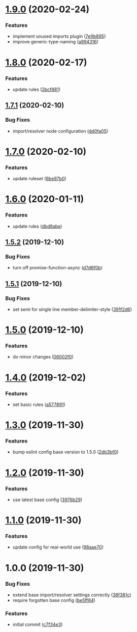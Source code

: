 # [1.9.0](https://github.com/code-quality-resources/eslint-config-typescript/compare/v1.8.0...v1.9.0) (2020-02-24)


### Features

* implement unused imports plugin ([7e9b895](https://github.com/code-quality-resources/eslint-config-typescript/commit/7e9b895156a5aa62fb8456ddb68985b8ffe8a610))
* improve generic-type-naming ([a994316](https://github.com/code-quality-resources/eslint-config-typescript/commit/a994316eb831c1646a1799c4c128eef3d9b64f27))

# [1.8.0](https://github.com/code-quality-resources/eslint-config-typescript/compare/v1.7.1...v1.8.0) (2020-02-17)


### Features

* update rules ([2bcf881](https://github.com/code-quality-resources/eslint-config-typescript/commit/2bcf881664301939a8cda58a7d5d155790e92e4a))

## [1.7.1](https://github.com/code-quality-resources/eslint-config-typescript/compare/v1.7.0...v1.7.1) (2020-02-10)


### Bug Fixes

* import/resolver node configuration ([dd0fa05](https://github.com/code-quality-resources/eslint-config-typescript/commit/dd0fa05415047eb3e70b6c96a1c5a41c729a3776))

# [1.7.0](https://github.com/code-quality-resources/eslint-config-typescript/compare/v1.6.0...v1.7.0) (2020-02-10)


### Features

* update ruleset ([6be97b0](https://github.com/code-quality-resources/eslint-config-typescript/commit/6be97b062da55868202924102ab0f91ca002af0b))

# [1.6.0](https://github.com/code-quality-resources/eslint-config-typescript/compare/v1.5.2...v1.6.0) (2020-01-11)


### Features

* update rules ([dbd8abe](https://github.com/code-quality-resources/eslint-config-typescript/commit/dbd8abe14fc9d9aaba6d4ce08501671b5de8a6f0))

## [1.5.2](https://github.com/code-quality-resources/eslint-config-typescript/compare/v1.5.1...v1.5.2) (2019-12-10)


### Bug Fixes

* turn off promise-function-async ([d7d6f0b](https://github.com/code-quality-resources/eslint-config-typescript/commit/d7d6f0b337f7c76a54fb2dd73caa6dd8e15b44e9))

## [1.5.1](https://github.com/code-quality-resources/eslint-config-typescript/compare/v1.5.0...v1.5.1) (2019-12-10)


### Bug Fixes

* set semi for single line member-delimiter-style ([391f2d6](https://github.com/code-quality-resources/eslint-config-typescript/commit/391f2d6772a142b049e3c7245b4bdc00606e8bc9))

# [1.5.0](https://github.com/code-quality-resources/eslint-config-typescript/compare/v1.4.0...v1.5.0) (2019-12-10)


### Features

* do minor changes ([06002f0](https://github.com/code-quality-resources/eslint-config-typescript/commit/06002f0a235b2e4f18f62fe3d0ebd0de57bd02b7))

# [1.4.0](https://github.com/code-quality-resources/eslint-config-typescript/compare/v1.3.0...v1.4.0) (2019-12-02)


### Features

* set basic rules ([a577891](https://github.com/code-quality-resources/eslint-config-typescript/commit/a577891e1ba0cfd46c9f03f195d8f4d90c9e8bbc))

# [1.3.0](https://github.com/code-quality-resources/eslint-config-typescript/compare/v1.2.0...v1.3.0) (2019-11-30)


### Features

* bump eslint config base version to 1.5.0 ([2db3bf0](https://github.com/code-quality-resources/eslint-config-typescript/commit/2db3bf069a55d81e8b60c56d9fda135a7dc56269))

# [1.2.0](https://github.com/code-quality-resources/eslint-config-typescript/compare/v1.1.0...v1.2.0) (2019-11-30)


### Features

* use latest base config ([3976b29](https://github.com/code-quality-resources/eslint-config-typescript/commit/3976b298f59c494a7d16f6f711e0d0d79a8fd00d))

# [1.1.0](https://github.com/code-quality-resources/eslint-config-typescript/compare/v1.0.0...v1.1.0) (2019-11-30)


### Features

* update config for real-world use ([98aae70](https://github.com/code-quality-resources/eslint-config-typescript/commit/98aae70b1fbe9021607ccd118773d18ee66f54ad))

# 1.0.0 (2019-11-30)


### Bug Fixes

* extend base import/resolver settings correctly ([38f381c](https://github.com/code-quality-resources/eslint-config-typescript/commit/38f381cf1a088a4d64b419b0a1ee4a4a270a9c5f))
* require forgotten base config ([be5ff84](https://github.com/code-quality-resources/eslint-config-typescript/commit/be5ff8479b2f71e6c576a27acf2906fe5fd0714f))


### Features

* initial commit ([c7f34e3](https://github.com/code-quality-resources/eslint-config-typescript/commit/c7f34e3f7c52dc452f37f49c4bb6e339804b7c09))
